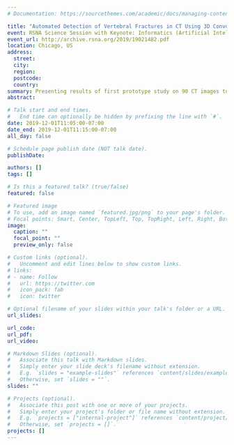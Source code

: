 ```yaml
---
# Documentation: https://sourcethemes.com/academic/docs/managing-content/

title: "Automated Detection of Vertebral Fractures in CT Using 3D Convolutional Neural Networks"
event: RSNA Science Session with Keynote: Informatics (Artificial Intelligence: Cutting Edge Artificial Intelligence)
event_url: http://archive.rsna.org/2019/19021482.pdf
location: Chicago, US
address:
  street:
  city:
  region:
  postcode:
  country:
summary: Presenting results of first prototype study on 90 CT images to radiology community.
abstract:

# Talk start and end times.
#   End time can optionally be hidden by prefixing the line with `#`.
date: 2019-12-01T11:05:00-07:00
date_end: 2019-12-01T11:15:00-07:00
all_day: false

# Schedule page publish date (NOT talk date).
publishDate: 

authors: []
tags: []

# Is this a featured talk? (true/false)
featured: false

# Featured image
# To use, add an image named `featured.jpg/png` to your page's folder. 
# Focal points: Smart, Center, TopLeft, Top, TopRight, Left, Right, BottomLeft, Bottom, BottomRight.
image:
  caption: ""
  focal_point: ""
  preview_only: false

# Custom links (optional).
#   Uncomment and edit lines below to show custom links.
# links:
# - name: Follow
#   url: https://twitter.com
#   icon_pack: fab
#   icon: twitter

# Optional filename of your slides within your talk's folder or a URL.
url_slides:

url_code:
url_pdf:
url_video:

# Markdown Slides (optional).
#   Associate this talk with Markdown slides.
#   Simply enter your slide deck's filename without extension.
#   E.g. `slides = "example-slides"` references `content/slides/example-slides.md`.
#   Otherwise, set `slides = ""`.
slides: ""

# Projects (optional).
#   Associate this post with one or more of your projects.
#   Simply enter your project's folder or file name without extension.
#   E.g. `projects = ["internal-project"]` references `content/project/deep-learning/index.md`.
#   Otherwise, set `projects = []`.
projects: []
---
```

